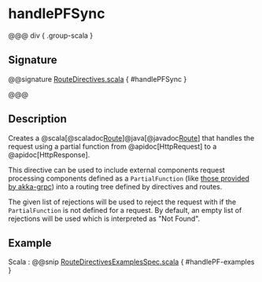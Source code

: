# handlePFSync

@@@ div { .group-scala }

## Signature

@@signature [RouteDirectives.scala](/akka-http/src/main/scala/akka/http/scaladsl/server/directives/RouteDirectives.scala) { #handlePFSync }

@@@

## Description

Creates a @scala[@scaladoc[Route](akka.http.scaladsl.server.index#Route=akka.http.scaladsl.server.RequestContext=%3Escala.concurrent.Future[akka.http.scaladsl.server.RouteResult])]@java[@javadoc[Route](akka.http.javadsl.server.Route)]
that handles the request using a partial function from @apidoc[HttpRequest] to a @apidoc[HttpResponse].

This directive can be used to include external components request processing components defined as a `PartialFunction`
(like [those provided by akka-grpc](https://doc.akka.io/docs/akka-grpc/current/server/walkthrough.html#serving-multiple-services))
into a routing tree defined by directives and routes.

The given list of rejections will be used to reject the request with if the `PartialFunction` is not defined for a request. By default,
an empty list of rejections will be used which is interpreted as "Not Found".

## Example

Scala
:  @@snip [RouteDirectivesExamplesSpec.scala]($test$/scala/docs/http/scaladsl/server/directives/RouteDirectivesExamplesSpec.scala) { #handlePF-examples }